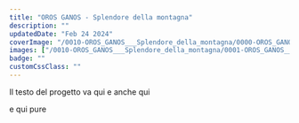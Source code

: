 ```yaml
---
title: "OROS GANOS - Splendore della montagna"
description: ""
updatedDate: "Feb 24 2024"
coverImage: "/0010-OROS_GANOS___Splendore_della_montagna/0000-OROS_GANOS___Splendore_della_montagna_origano_raccolta_montagna_tramonto_educazione_natura.jpg"
images: ["/0010-OROS_GANOS___Splendore_della_montagna/0001-OROS_GANOS___Splendore_della_montagna_origano_raccolta_montagna_tramonto_educazione_natura.jpg","/0010-OROS_GANOS___Splendore_della_montagna/0002-OROS_GANOS___Splendore_della_montagna_origano_raccolta_montagna_tramonto_educazione_natura.jpg","/0010-OROS_GANOS___Splendore_della_montagna/0003-OROS_GANOS___Splendore_della_montagna_origano_raccolta_montagna_tramonto_educazione_natura.jpg","/0010-OROS_GANOS___Splendore_della_montagna/0004-OROS_GANOS___Splendore_della_montagna_origano_raccolta_montagna_tramonto_educazione_natura.jpg","/0010-OROS_GANOS___Splendore_della_montagna/0005-OROS_GANOS___Splendore_della_montagna_origano_raccolta_montagna_tramonto_educazione_natura.jpg","/0010-OROS_GANOS___Splendore_della_montagna/0006-OROS_GANOS___Splendore_della_montagna_origano_raccolta_montagna_tramonto_educazione_natura.jpg","/0010-OROS_GANOS___Splendore_della_montagna/0007-OROS_GANOS___Splendore_della_montagna_origano_raccolta_montagna_tramonto_educazione_natura.jpg","/0010-OROS_GANOS___Splendore_della_montagna/0008-OROS_GANOS___Splendore_della_montagna_origano_raccolta_montagna_tramonto_educazione_natura.jpg","/0010-OROS_GANOS___Splendore_della_montagna/0009-OROS_GANOS___Splendore_della_montagna_origano_raccolta_montagna_tramonto_educazione_natura.jpg","/0010-OROS_GANOS___Splendore_della_montagna/0010-OROS_GANOS___Splendore_della_montagna_origano_raccolta_montagna_tramonto_educazione_natura.jpg","/0010-OROS_GANOS___Splendore_della_montagna/0011-OROS_GANOS___Splendore_della_montagna_origano_raccolta_montagna_tramonto_educazione_natura.jpg","/0010-OROS_GANOS___Splendore_della_montagna/0012-OROS_GANOS___Splendore_della_montagna_origano_raccolta_montagna_tramonto_educazione_natura.jpg","/0010-OROS_GANOS___Splendore_della_montagna/0013-OROS_GANOS___Splendore_della_montagna_origano_raccolta_montagna_tramonto_educazione_natura.jpg"]
badge: ""
customCssClass: ""
---
```


Il testo del progetto va qui
e anche qui


e qui pure
